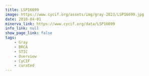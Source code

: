 ```yaml
---
title: LSP16699
image: https://www.cycif.org/assets/img/gray-2023/LSP16699.jpg
date: 2010-04-01
minerva_link: https://www.cycif.org/data/LSP16699
info_link: null
show_page_link: false
tags:
    - Gray
    - BRCA
    - STIC
    - Overview
    - CyCIF
    - curated
---
```

